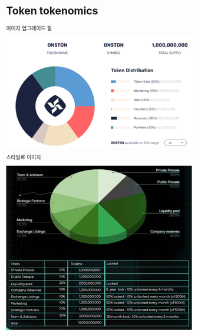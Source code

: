 # Token tokenomics

이미지 업그레이드 필

![](<../.gitbook/assets/image (6).png>)

스타일로 이미지  &#x20;

![](<../.gitbook/assets/image (5).png>)
